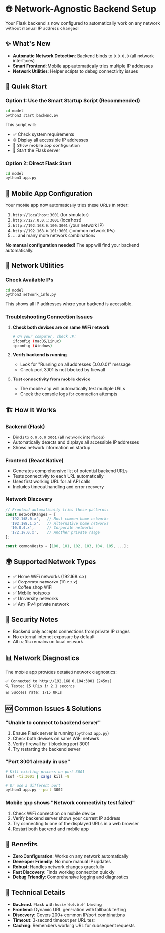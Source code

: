 # 🌐 Network-Agnostic Backend Setup

Your Flask backend is now configured to automatically work on any network without manual IP address changes!

## ✨ What's New

- **Automatic Network Detection**: Backend binds to `0.0.0.0` (all network interfaces)
- **Smart Frontend**: Mobile app automatically tries multiple IP addresses
- **Network Utilities**: Helper scripts to debug connectivity issues

## 🚀 Quick Start

### Option 1: Use the Smart Startup Script (Recommended)
```bash
cd model
python3 start_backend.py
```

This script will:
- ✅ Check system requirements
- 🌐 Display all accessible IP addresses
- 📱 Show mobile app configuration
- 🚀 Start the Flask server

### Option 2: Direct Flask Start
```bash
cd model
python3 app.py
```

## 📱 Mobile App Configuration

Your mobile app now automatically tries these URLs in order:
1. `http://localhost:3001` (for simulator)
2. `http://127.0.0.1:3001` (localhost)
3. `http://192.168.0.100:3001` (your network IP)
4. `http://192.168.0.101:3001` (common network IPs)
5. ... and many more network combinations

**No manual configuration needed!** The app will find your backend automatically.

## 🔧 Network Utilities

### Check Available IPs
```bash
cd model
python3 network_info.py
```

This shows all IP addresses where your backend is accessible.

### Troubleshooting Connection Issues

1. **Check both devices are on same WiFi network**
   ```bash
   # On your computer, check IP:
   ifconfig (macOS/Linux)
   ipconfig (Windows)
   ```

2. **Verify backend is running**
   - Look for "Running on all addresses (0.0.0.0)" message
   - Check port 3001 is not blocked by firewall

3. **Test connectivity from mobile device**
   - The mobile app will automatically test multiple URLs
   - Check the console logs for connection attempts

## 🏗️ How It Works

### Backend (Flask)
- Binds to `0.0.0.0:3001` (all network interfaces)
- Automatically detects and displays all accessible IP addresses
- Shows network information on startup

### Frontend (React Native)
- Generates comprehensive list of potential backend URLs
- Tests connectivity to each URL automatically
- Uses first working URL for all API calls
- Includes timeout handling and error recovery

### Network Discovery
```typescript
// Frontend automatically tries these patterns:
const networkRanges = [
  '192.168.0.x',   // Most common home networks
  '192.168.1.x',   // Alternative home networks  
  '10.0.0.x',      // Corporate networks
  '172.16.0.x',    // Another private range
];

const commonHosts = [100, 101, 102, 103, 104, 105, ...];
```

## 🌍 Supported Network Types

- ✅ Home WiFi networks (192.168.x.x)
- ✅ Corporate networks (10.x.x.x)
- ✅ Coffee shop WiFi
- ✅ Mobile hotspots
- ✅ University networks
- ✅ Any IPv4 private network

## 🔐 Security Notes

- Backend only accepts connections from private IP ranges
- No external internet exposure by default
- All traffic remains on local network

## 📊 Network Diagnostics

The mobile app provides detailed network diagnostics:
```
✅ Connected to http://192.168.0.104:3001 (245ms)
🔍 Tested 15 URLs in 2.1 seconds
📊 Success rate: 1/15 URLs
```

## 🆘 Common Issues & Solutions

### "Unable to connect to backend server"
1. Ensure Flask server is running (`python3 app.py`)
2. Check both devices on same WiFi network
3. Verify firewall isn't blocking port 3001
4. Try restarting the backend server

### "Port 3001 already in use"
```bash
# Kill existing process on port 3001
lsof -ti:3001 | xargs kill -9

# Or use a different port
python3 app.py --port 3002
```

### Mobile app shows "Network connectivity test failed"
1. Check WiFi connection on mobile device
2. Verify backend server shows your current IP address
3. Try connecting to one of the displayed URLs in a web browser
4. Restart both backend and mobile app

## 🎯 Benefits

- **Zero Configuration**: Works on any network automatically
- **Developer Friendly**: No more manual IP updates
- **Robust**: Handles network changes gracefully  
- **Fast Discovery**: Finds working connection quickly
- **Debug Friendly**: Comprehensive logging and diagnostics

## 📝 Technical Details

- **Backend**: Flask with `host='0.0.0.0'` binding
- **Frontend**: Dynamic URL generation with fallback testing
- **Discovery**: Covers 200+ common IP/port combinations
- **Timeout**: 3-second timeout per URL test
- **Caching**: Remembers working URL for subsequent requests 